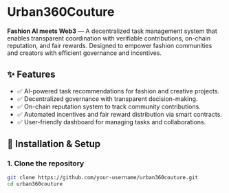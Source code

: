 # Urban360Couture

**Fashion AI meets Web3** — A decentralized task management system that enables transparent coordination with verifiable contributions, on-chain reputation, and fair rewards. Designed to empower fashion communities and creators with efficient governance and incentives.


## ✨ Features
- ✅ AI-powered task recommendations for fashion and creative projects.  
- ✅ Decentralized governance with transparent decision-making.  
- ✅ On-chain reputation system to track community contributions.  
- ✅ Automated incentives and fair reward distribution via smart contracts.  
- ✅ User-friendly dashboard for managing tasks and collaborations.  

## 🚀 Installation & Setup

### 1. Clone the repository
```bash
git clone https://github.com/your-username/urban360couture.git
cd urban360couture

